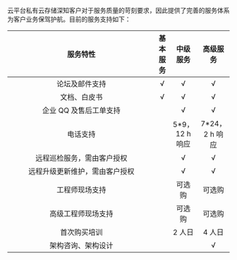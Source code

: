 云平台私有云存储深知客户对于服务质量的苛刻要求，因此提供了完善的服务体系为客户业务保驾护航。目前的服务支持如下：

<style>
table th:first-of-type {
    width: 400px;
}
</style>


| 服务特性 | 基本服务 | 中级服务 | 高级服务 |
|:---------:|:---------:|:---------:|:---------:|
| 论坛及邮件支持 | √ | √ | √ |
| 文档、白皮书 | √ |√ | √ |
| 企业 QQ 及售后工单支持 |  | √ | √ |
| 电话支持 |  | 5*9，12 h 响应 | 7*24，2 h 响应 |
| 远程巡检服务，需由客户授权 |  | √ | √ |
| 远程升级更新维护，需由客户授权 |  | √ | √ |
| 工程师现场支持 |  | 可选购 | 可选购 |
| 高级工程师现场支持 |  | 可选购 | 可选购 |
| 首次购买培训 |  | 2 人日 | 4 人日 |
| 架构咨询、架构设计 |  |  | √ |
